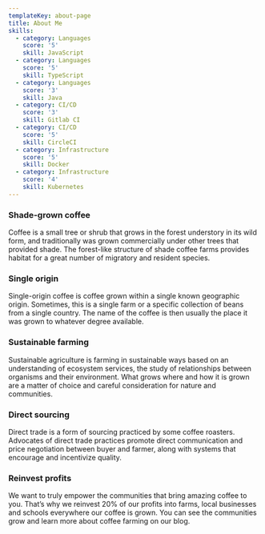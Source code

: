 ```yaml
---
templateKey: about-page
title: About Me
skills:
  - category: Languages
    score: '5'
    skill: JavaScript
  - category: Languages
    score: '5'
    skill: TypeScript
  - category: Languages
    score: '3'
    skill: Java
  - category: CI/CD
    score: '3'
    skill: Gitlab CI
  - category: CI/CD
    score: '5'
    skill: CircleCI
  - category: Infrastructure
    score: '5'
    skill: Docker
  - category: Infrastructure
    score: '4'
    skill: Kubernetes
---
```

### Shade-grown coffee
Coffee is a small tree or shrub that grows in the forest understory in its wild form, and traditionally was grown commercially under other trees that provided shade. The forest-like structure of shade coffee farms provides habitat for a great number of migratory and resident species.

### Single origin
Single-origin coffee is coffee grown within a single known geographic origin. Sometimes, this is a single farm or a specific collection of beans from a single country. The name of the coffee is then usually the place it was grown to whatever degree available.

### Sustainable farming
Sustainable agriculture is farming in sustainable ways based on an understanding of ecosystem services, the study of relationships between organisms and their environment. What grows where and how it is grown are a matter of choice and careful consideration for nature and communities.

### Direct sourcing
Direct trade is a form of sourcing practiced by some coffee roasters. Advocates of direct trade practices promote direct communication and price negotiation between buyer and farmer, along with systems that encourage and incentivize quality.

### Reinvest profits
We want to truly empower the communities that bring amazing coffee to you. That’s why we reinvest 20% of our profits into farms, local businesses and schools everywhere our coffee is grown. You can see the communities grow and learn more about coffee farming on our blog.

